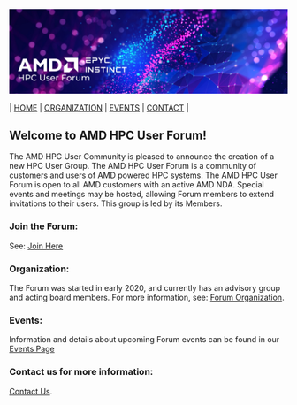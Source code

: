 <img src="images/Smaller-AMDHPCUserTraining_header.png" alt="Comet Rack View" width="700px" />


| [HOME](https://amdhpcuserforum.github.io) | [ORGANIZATION](https://amdhpcuserforum.github.io/organization) | [EVENTS](https://amdhpcuserforum.github.io/events) | [CONTACT](https://amdhpcuserforum.github.io/contact) |


## Welcome to AMD HPC User Forum!

The AMD HPC User Community is pleased to announce the creation of a new HPC User Group.  The AMD HPC User Forum is a community of customers and users of AMD powered HPC systems.  The AMD HPC User Forum is open to all AMD customers with an active AMD NDA.  Special events and meetings may be hosted, allowing Forum members to extend invitations to their users.  This group is led by its Members.

### Join the Forum: 
See: [Join Here](https://docs.google.com/forms/d/e/1FAIpQLSd_l_MDY5Kh_tFJ_KHPzx4eiTKndsNMn5BpiJ8WiWaCUG1mLQ/viewform)

### Organization:
The Forum was started in early 2020, and currently has an advisory group and acting board members. For more information, see: [Forum Organization](https://amdhpcuserforum.github.io/organization).

### Events:
Information and details about upcoming Forum events can be found in our [Events Page](https://amdhpcuserforum.github.io/events/events)

### Contact us for more information: 
[Contact Us](https://amdhpcuserforum.github.io/contact).



